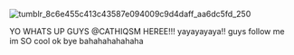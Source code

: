 ![tumblr_8c6e455c413c43587e094009c9d4daff_aa6dc5fd_250](https://github.com/user-attachments/assets/035e747b-30a2-429d-a5ec-a82f93c713f6)




YO WHATS UP GUYS @CATHIQSM HEREE!!! yayayayaya!! guys follow me im SO cool ok bye bahahahahahaha
